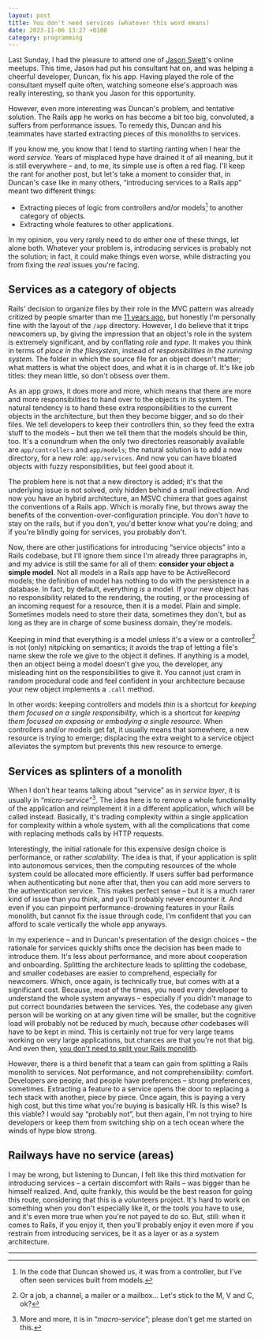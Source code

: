 ```yaml
---
layout: post
title: You don't need services (whatever this word means)
date: 2023-11-06 13:27 +0100
category: programming
---
```


Last Sunday, I had the pleasure to attend one of [Jason Swett](https://www.codewithjason.com)'s online meetups. This 
time, Jason had put his consultant hat on, and was helping a cheerful developer, Duncan, fix his app. Having played 
the role of the consultant myself quite often, watching someone else's approach was really interesting, so thank you 
Jason for this opportunity.

However, even more interesting was Duncan's problem, and tentative solution. The Rails app he works on has become a 
bit too big, convoluted, a suffers from performance issues. To remedy this, Duncan and his teammates have started 
extracting pieces of this monoliths to services.

If you know me, you know that I tend to starting ranting when I hear the word _service_. Years of misplaced hype have 
drained it of all meaning, but it is still everywhere – and, to me, its simple use is often a red flag. I'll keep the 
rant for another post, but let's take a moment to consider that, in Duncan's case like in many others, “introducing 
services to a Rails app” meant two different things:

*   Extracting pieces of logic from controllers and/or models[^1] to another category of objects. 
*   Extracting whole features to other applications.

In my opinion, you very rarely need to do either one of these things, let alone both. Whatever your problem is, 
introducing services is probably not the solution; in fact, it could make things even worse, while distracting you from 
fixing the _real_ issues you're facing.

## Services as a category of objects

Rails' decision to organize files by their role in the MVC pattern was already critized by people 
smarter than me [11 years ago](https://youtu.be/WpkDN78P884), but honestly I'm personally fine with the layout 
of the `/app` directory. However, I do believe that it trips newcomers up, by giving the impression that an object's 
role in the system is extremely significant, and by conflating _role_ and _type_. It makes you think in terms of 
_place in the filesystem_, instead of _responsibilities in the running system_. The folder in which the source file 
for an object doesn't matter; what matters is what the object does, and what it is in charge of. It's like job titles: 
they mean little, so don't obsess over them.

As an app grows, it does more and more, which means that there are more and more responsibilities to hand over to the 
objects in its system. The natural tendency is to hand these extra responsibilities to the current objects in the 
architecture, but then they become bigger, and so do their files. We tell developers to keep their controllers 
thin, so they feed the extra stuff to the models – but then we tell them that the models should be thin, too. It's a 
conundrum when the only two directories reasonably available are `app/controllers` and `app/models`; the natural solution 
is to add a new directory, for a new role: `app/services`. And now you can have bloated objects with fuzzy 
responsibilities, but feel good about it.

The problem here is not that a new directory is added; it's that the underlying issue is not solved, only hidden behind 
a small indirection. And now you have an hybrid architecture, an MSVC chimera that goes against the conventions of 
a Rails app. Which is morally fine, but throws away the benefits of the convention-over-configuration principle. You 
don't _have_ to stay on the rails, but if you don't, you'd better know what you're doing; and if you're blindly going for 
services, you probably don't.

Now, there are other justifications for introducing “service objects” into a Rails codebase, but I'll ignore them since 
I'm already three paragraphs in, and my advice is still the same for all of them: **consider your object a simple model**. 
Not all models in a Rails app have to be ActiveRecord models; the definition of model has nothing to do with the 
persistence in a database. In fact, by default, everything _is_ a model. If your new object has no responsibility 
related to the rendering, the routing, or the processing of an incoming request for a resource, then it is a model. Plain 
and simple. Sometimes models need to store their data, sometimes they don't, but as long as they are in charge of 
some business domain, they're models.

Keeping in mind that everything is a model unless it's a view or a controller[^2] is not (only) nitpicking on semantics; 
it avoids the trap of letting a file's name skew the role we give to the object it defines. If anything is a model, 
then an object being a model doesn't give you, the developer, any misleading hint on the responsibilities to give it. 
You cannot just cram in random procedural code and feel confident in your architecture because your new object implements 
a `.call` method.

In other words: keeping controllers and models _thin_ is a shortcut for _keeping them focused on a single responsibility_, 
which is a shortcut for _keeping them focused on exposing or embodying a single resource_. When controllers and/or models 
get fat, it usually means that somewhere, a new resource is trying to emerge; displacing the extra weight to a service 
object alleviates the symptom but prevents this new resource to emerge.

## Services as splinters of a monolith

When I don't hear teams talking about “service” as in _service layer_, it is usually in “_micro-service_”[^3]. The idea 
here is to remove a whole functionality of the application and reimplement it in a different application, which will be 
called instead. Basically, it's trading complexity within a single application for complexity within a whole system, 
with all the complications that come with replacing methods calls by HTTP requests.

Interestingly, the initial rationale for this expensive design choice is performance, or rather _scalability_. The idea 
is that, if your application is split into autonomous services, then the computing resources of the whole system could 
be allocated more efficiently. If users suffer bad performance when authenticating but none after that, then you can 
add more servers to the authentication service. This makes perfect sense – but it is a much rarer kind of issue than you 
think, and you'll probably never encounter it. And even if you can pinpoint performance-drowning features in your 
Rails monolith, but cannot fix the issue through code, I'm confident that you can afford to scale vertically the 
whole app anyways.

In my experience – and in Duncan's presentation of the design choices – the rationale for services quickly shifts once 
the decision has been made to introduce them. It's less about performance, and more about cooperation and onboarding. 
Splitting the architecture leads to splitting the codebase, and smaller codebases are easier to comprehend, especially 
for newcomers. Which, once again, is technically true, but comes with at a significant cost. Because, most of the times, 
you need every developer to understand the whole system anyways – especially if you didn't manage to put correct 
boundaries between the services. Yes, the codebase any given person will be working on at any given time will be 
smaller, but the cognitive load will probably not be reduced by much, because _other_ codebases will have to be kept 
in mind. This is certainly not true for very large teams working on very large applications, but chances are that you're 
not that big. And even then, [you don't need to split your Rails monolith](https://stackshare.io/shopify/shopify).

However, there is a third benefit that a team can gain from splitting a Rails monolith to services. Not performance, 
and not comprehensibility: comfort. Developers are people, and people have preferences – strong preferences, sometimes. 
Extracting a feature to a service opens the door to replacing a tech stack with another, piece by piece. Once again, 
this is paying a very high cost, but this time what you're buying is basically HR. Is this wise? Is this viable? I would 
say “probably not”, but then again, I'm not trying to hire developers or keep them from switching ship on a tech ocean 
where the winds of hype blow strong.

## Railways have no service (areas)

I may be wrong, but listening to Duncan, I felt like this third motivation for introducing services – a certain 
discomfort with Rails – was bigger than he himself realized. And, quite frankly, this would be the best reason 
for going this route, considering that this is a volunteers project. It's hard to work on something when you 
don't especially like it, or the tools you have to use, and it's even more true when you're not payed to do so. But, still: 
when it comes to Rails, if you enjoy it, then you'll probably enjoy it even more if you restrain from introducing 
services, be it as a layer or as a system architecture.

---

[^1]: In the code that Duncan showed us, it was from a controller, but I've often seen services built from models.
[^2]: Or a job, a channel, a mailer or a mailbox… Let's stick to the M, V and C, ok?
[^3]: More and more, it is in “_macro-service_”; please don't get me started on this.
